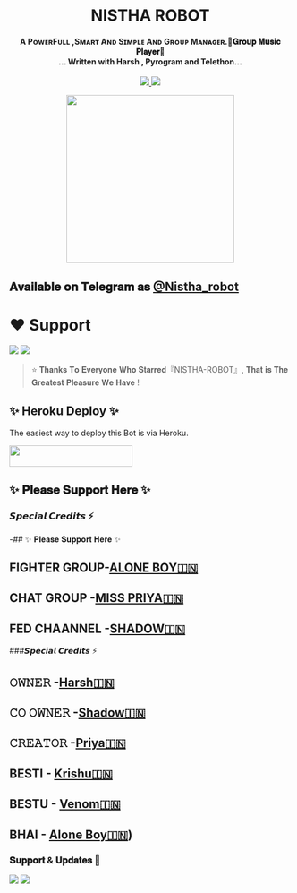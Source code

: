 <h1 align="center"><b>NISTHA ROBOT</b></h1>

<h4 align="center">A PᴏᴡᴇʀFᴜʟʟ ,Sᴍᴀʀᴛ Aɴᴅ Sɪᴍᴘʟᴇ Aɴᴅ Gʀᴏᴜᴘ Mᴀɴᴀɢᴇʀ.🎵𝐆𝐫𝐨𝐮𝐩 𝐌𝐮𝐬𝐢𝐜 𝐏𝐥𝐚𝐲𝐞𝐫🎵 <br> ... Written with Harsh , Pyrogram and Telethon...</h4>
<p align='center'>
  <a href="https://www.python.org/" alt="made-with-python"> <img src="https://img.shields.io/badge/Made%20with-Python-1f425f.svg?style=flat-square&logo=python&color=blue" /> </a>
  <a href="https://github.com/Harshpanditxd/Nistha-robot/graphs/commit-activity" alt="Maintenance"> <img src="https://img.shields.io/badge/Maintained%3F-yes-green.svg?style=flat-square" /> </a>
</p>

<p align="center"><a href="https://t.me/Luna_MusicBot"><img src="https://telegra.ph/file/4f7d1ef63ac497c783b6f.jpg" width="300"></a></p>

## 𝐀𝐯𝐚𝐢𝐥𝐚𝐛𝐥𝐞 𝐨𝐧 𝐓𝐞𝐥𝐞𝐠𝐫𝐚𝐦 𝐚𝐬 [@Nistha_robot](https://t.me/Nistha_robot)

# ❤️ Support
<a href="https://t.me/The_Secret_worlds"><img src="https://img.shields.io/badge/Join-Telegram%20Channel-red.svg?logo=Telegram"></a>
<a href="t.me/Team_Blaze_Fighter"><img src="https://img.shields.io/badge/Join-Telegram%20Group-blue.svg?logo=telegram"></a>


> ⭐️ 𝐓𝐡𝐚𝐧𝐤𝐬 𝐓𝐨 𝐄𝐯𝐞𝐫𝐲𝐨𝐧𝐞 𝐖𝐡𝐨 𝐒𝐭𝐚𝐫𝐫𝐞𝐝『NISTHA-ROBOT』, 𝐓𝐡𝐚𝐭 𝐢𝐬 𝐓𝐡𝐞 𝐆𝐫𝐞𝐚𝐭𝐞𝐬𝐭 𝐏𝐥𝐞𝐚𝐬𝐮𝐫𝐞 𝐖𝐞 𝐇𝐚𝐯𝐞 !


## ✨ Heroku Deploy ✨
The easiest way to deploy this Bot is via Heroku.

<p align="left"><a href="https://heroku.com/deploy?template=https://github.com/Harshpanditxd/Nistha-robot"> <img src="https://img.shields.io/badge/Deploy%20To%20Heroku-blue?style=for-the-badge&logo=heroku" width="220" height="38.45"/></a></p>

## ✨ 𝐏𝐥𝐞𝐚𝐬𝐞 𝐒𝐮𝐩𝐩𝐨𝐫𝐭 𝐇𝐞𝐫𝐞 ✨

### 𝙎𝙥𝙚𝙘𝙞𝙖𝙡 𝘾𝙧𝙚𝙙𝙞𝙩𝙨 ⚡
-## ✨ 𝐏𝐥𝐞𝐚𝐬𝐞 𝐒𝐮𝐩𝐩𝐨𝐫𝐭 𝐇𝐞𝐫𝐞 ✨
## FIGHTER GROUP-[ALONE BOY🇮🇳](https://t.me/Team_Blaze_Fighter)
## CHAT GROUP -[MISS PRIYA🇮🇳](https://t.me/FULL_ON_MSTII)
## FED CHAANNEL -[SHADOW🇮🇳](https://t.me/TheBlaze_Official_Fed)

###𝙎𝙥𝙚𝙘𝙞𝙖𝙡 𝘾𝙧𝙚𝙙𝙞𝙩𝙨 ⚡
## 𝙾𝚆𝙽𝙴𝚁 -[Harsh🇮🇳](https://t.me/Harsh_shukla_xd)
## 𝙲𝙾 𝙾𝚆𝙽𝙴𝚁 -[Shadow🇮🇳](https://t.me/Official_Shadoww)
## 𝙲𝚁𝙴𝙰𝚃𝙾𝚁 -[Priya🇮🇳](https://t.me/miss_c_h_e_r_r_y)
## BESTI - [Krishu🇮🇳](https://t.me/KRISHU_1_4_3)
## BESTU - [Venom🇮🇳](https://t.me/Toretto_x)
## BHAI - [Alone Boy🇮🇳](https://t.me/EVIL_IS_OP)) 

### 𝐒𝐮𝐩𝐩𝐨𝐫𝐭 & 𝐔𝐩𝐝𝐚𝐭𝐞𝐬 🎑
<a href="https://t.me/the_Secret_worlds"><img src="https://img.shields.io/badge/Join-Group%20Support-blue.svg?style=for-the-badge&logo=Telegram"></a> <a href="https://t.me/team_Blaze_Fighter"><img src="https://img.shields.io/badge/Join-Updates%20Channel-blue.svg?style=for-the-badge&logo=Telegram"></a>
